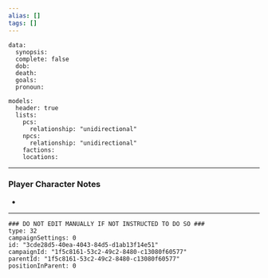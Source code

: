 ```yaml
---
alias: []
tags: []
---
```

```RpgManagerData
data: 
  synopsis: 
  complete: false
  dob: 
  death: 
  goals: 
  pronoun: 
```
```RpgManager
models: 
  header: true
  lists: 
    pcs: 
      relationship: "unidirectional"
    npcs: 
      relationship: "unidirectional"
    factions: 
    locations: 
```
---
### Player Character Notes
 - 

---
```RpgManagerID
### DO NOT EDIT MANUALLY IF NOT INSTRUCTED TO DO SO ###
type: 32
campaignSettings: 0
id: "3cde28d5-40ea-4043-84d5-d1ab13f14e51"
campaignId: "1f5c8161-53c2-49c2-8480-c13080f60577"
parentId: "1f5c8161-53c2-49c2-8480-c13080f60577"
positionInParent: 0
```

